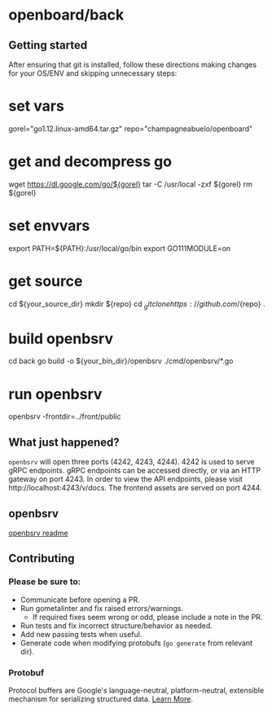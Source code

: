 # openboard/back

## Getting started

After ensuring that git is installed, follow these directions making changes for
your OS/ENV and skipping unnecessary steps:

  # set vars
  gorel="go1.12.linux-amd64.tar.gz"
  repo="champagneabuelo/openboard"
  # get and decompress go
  wget https://dl.google.com/go/${gorel}
  tar -C /usr/local -zxf ${gorel}
  rm ${gorel}
  # set envvars
  export PATH=${PATH}:/usr/local/go/bin
  export GO111MODULE=on
  # get source
  cd ${your_source_dir}
  mkdir ${repo}
  cd $_
  git clone https://github.com/${repo} .
  # build openbsrv
  cd back
  go build -o ${your_bin_dir}/openbsrv ./cmd/openbsrv/*.go
  # run openbsrv
  openbsrv -frontdir=../front/public

## What just happened?

`openbsrv` will open three ports (4242, 4243, 4244). 4242 is used to serve gRPC
endpoints. gRPC endpoints can be accessed directly, or via an HTTP gateway on
port 4243. In order to view the API endpoints, please visit
http://localhost:4243/v/docs. The frontend assets are served on port 4244.

## openbsrv

[openbsrv readme](./cmd/openbsrv/README.md)

## Contributing

### Please be sure to:

- Communicate before opening a PR.
- Run gometalinter and fix raised errors/warnings.
  - If required fixes seem wrong or odd, please include a note in the PR.
- Run tests and fix incorrect structure/behavior as needed.
- Add new passing tests when useful.
- Generate code when modifying protobufs (`go generate` from relevant dir).

### Protobuf

Protocol buffers are Google's language-neutral, platform-neutral, extensible
mechanism for serializing structured data.
[Learn More](https://developers.google.com/protocol-buffers/).
